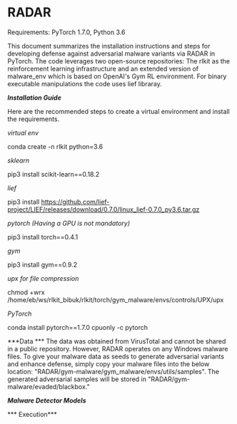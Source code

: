 # RADAR

Requirements: PyTorch 1.7.0, Python 3.6

This document summarizes the installation instructions and steps for developing defense against adversarial malware variants via RADAR in PyTorch. The code leverages two open-source repositories: The rlkit as the reinforcement learning infrastructure and an extended version of malware_env which is based on OpenAI's Gym RL environment. For binary executable manipulations the code uses lief libraray.


***Installation Guide***

Here are the recommended steps to create a virtual environment and install the requirements.

*virtual env*

conda create -n rlkit python=3.6

*sklearn*

pip3 install scikit-learn==0.18.2

*lief*

pip3 install https://github.com/lief-project/LIEF/releases/download/0.7.0/linux_lief-0.7.0_py3.6.tar.gz

*pytorch (Having a GPU is not mandatory)*

pip3 install torch==0.4.1

*gym*

pip3 install gym==0.9.2

*upx for file compression*

chmod +wrx /home/eb/ws/rlkit_bibuk/rlkit/torch/gym_malware/envs/controls/UPX/upx

*PyTorch*

conda install pytorch==1.7.0 cpuonly -c pytorch

***Data ***
The data was obtained from VirusTotal and cannot be shared in a public repository. However, RADAR operates on any Windows malware files. To give your malware data as seeds to generate adversarial variants and enhance defense, simply copy your malware files into the below location:
"RADAR/gym-malware/gym_malware/envs/utils/samples". The generated adversarial samples will be stored in "RADAR/gym-malware/evaded/blackbox."

***Malware Detector Models***

*** Execution***
